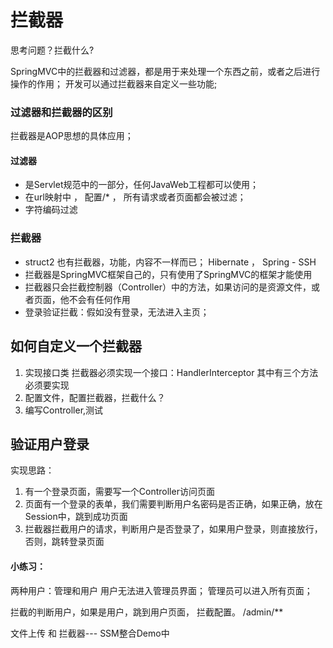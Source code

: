 # 拦截器
思考问题？拦截什么?

SpringMVC中的拦截器和过滤器，都是用于来处理一个东西之前，或者之后进行操作的作用；
开发可以通过拦截器来自定义一些功能;

### 过滤器和拦截器的区别
拦截器是AOP思想的具体应用；

#### 过滤器
 - 是Servlet规范中的一部分，任何JavaWeb工程都可以使用；
 - 在url映射中 ， 配置/* ， 所有请求或者页面都会被过滤；
 - 字符编码过滤
 
### 拦截器
   - struct2 也有拦截器，功能，内容不一样而已； Hibernate ， Spring - SSH
   - 拦截器是SpringMVC框架自己的，只有使用了SpringMVC的框架才能使用
   - 拦截器只会拦截控制器（Controller）中的方法，如果访问的是资源文件，或者页面，他不会有任何作用
   - 登录验证拦截：假如没有登录，无法进入主页；

## 如何自定义一个拦截器
1. 实现接口类
拦截器必须实现一个接口：HandlerInterceptor
其中有三个方法必须要实现
2. 配置文件，配置拦截器，拦截什么？
3. 编写Controller,测试

## 验证用户登录
实现思路：
1. 有一个登录页面，需要写一个Controller访问页面
2. 页面有一个登录的表单，我们需要判断用户名密码是否正确，如果正确，放在Session中，跳到成功页面
3. 拦截器拦截用户的请求，判断用户是否登录了，如果用户登录，则直接放行，否则，跳转登录页面


#### 小练习：
两种用户：管理和用户
用户无法进入管理员界面；
管理员可以进入所有页面；

拦截的判断用户，如果是用户，跳到用户页面，
拦截配置。 /admin/**





文件上传 和  拦截器--- SSM整合Demo中















